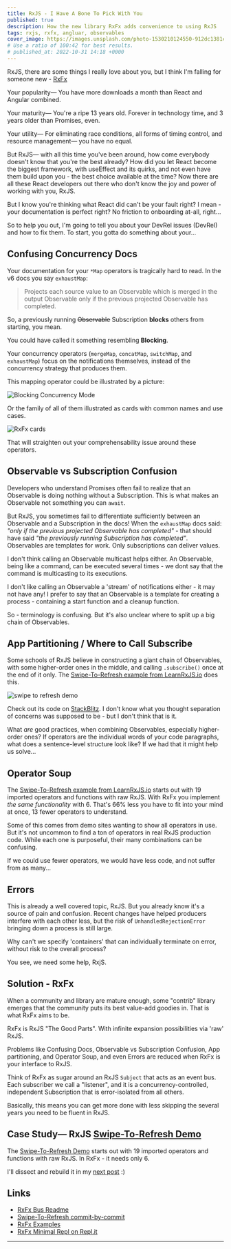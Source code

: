 ```yaml
---
title: RxJS - I Have A Bone To Pick With You
published: true
description: How the new library RxFx adds convenience to using RxJS
tags: rxjs, rxfx, angluar, observables
cover_image: https://images.unsplash.com/photo-1530210124550-912dc1381cb8?ixlib=rb-4.0.3&ixid=MnwxMjA3fDB8MHxwaG90by1wYWdlfHx8fGVufDB8fHx8&auto=format&fit=crop&w=2070&q=80
# Use a ratio of 100:42 for best results.
# published_at: 2022-10-31 14:18 +0000
---
```


RxJS, there are some things I really love about you, but I think I'm falling for someone new - [RxFx](https://github.com/deanrad/rxfx/tree/main/bus)

Your popularity— You have more downloads a month than React and Angular combined.

Your maturity— You're a ripe 13 years old. Forever in technology time, and 3 years older than Promises, even.

Your utility— For eliminating race conditions, all forms of timing control, and resource management— you have no equal.

But RxJS— with all this time you've been around, how come everybody doesn't know that you're the best already? How did you let React become the biggest framework, with useEffect and its quirks, and not even have them build upon you - the best choice available at the time? Now there are all these React developers out there who don't know the joy and power of working with you, RxJS.

But I know you're thinking what React did can't be your fault right? I mean - your documentation is perfect right? No friction to onboarding at-all, right...

So to help you out, I'm going to tell you about your DevRel issues (DevRel) and how to fix them. To start, you gotta do something about your...

## Confusing Concurrency Docs

Your documentation for your `*Map` operators is tragically hard to read. In the v6 docs you say `exhaustMap`:

> Projects each source value to an Observable which is merged in the output Observable only if the previous projected Observable has completed.

So, a previously running ~~Observable~~ Subscription **blocks** others from starting, you mean.

You could have called it something resembling **Blocking**.

Your concurrency operators (`mergeMap`, `concatMap`, `switchMap`, and `exhaustMap`) focus on the notifications themselves, instead of the concurrency strategy that produces them.

This mapping operator could be illustrated by a picture:

![Blocking Concurrency Mode](https://s3.amazonaws.com/www.deanius.com/rxfx/mode-blocking.png)

Or the family of all of them illustrated as cards with common names and use cases.

![RxFx cards](https://s3.amazonaws.com/www.deanius.com/cards-4-all.png)

That will straighten out your comprehensability issue around these operators.

## Observable vs Subscription Confusion

Developers who understand Promises often fail to realize that an Observable is doing nothing without a Subscription. This is what makes an Observable not something you can `await`.

But RxJS, you sometimes fail to differentiate sufficiently between an Observable and a Subscription in the docs! When the `exhaustMap` docs said: _"only if the previous projected Observable has completed"_ - that should have said _"the previously running Subscription has completed"_. Observables are templates for work. Only subscriptions can deliver values.

I don't think calling an Observable multicast helps either. An Observable, being like a command, can be executed several times - we dont say that the command is multicasting to its executions.

I don't like calling an Observable a 'stream' of notifications either - it may not have any! I prefer to say that an Observable is a template for creating a process - containing a start function and a cleanup function.

So - terminology is confusing. But it's also unclear where to split up a big chain of Observables.

## App Partitioning / Where to Call Subscribe

Some schools of RxJS believe in constructing a giant chain of Observables, with some higher-order ones in the middle, and calling `.subscribe()` once at the end of it only. The [Swipe-To-Refresh example from LearnRxJS.io](https://www.learnrxjs.io/learn-rxjs/recipes/swipe-to-refresh) does this.

![swipe to refresh demo](https://drive.google.com/uc?export=view&id=1BLA2TcAhjwtodkcnsJ8e91ckrvurqkEv)

Check out its code on [StackBlitz](https://stackblitz.com/edit/rxjs-refresh?devtoolsheight=40&file=index.ts). I don't know what you thought separation of concerns was supposed to be - but I don't think that is it.

What _are_ good practices, when combining Observables, especially higher-order ones? If operators are the individual words of your code paragraphs, what does a sentence-level structure look like? If we had that it might help us solve...

## Operator Soup

The [Swipe-To-Refresh example from LearnRxJS.io](https://www.learnrxjs.io/learn-rxjs/recipes/swipe-to-refresh) starts out with 19 imported operators and functions with raw RxJS. With RxFx you implement _the same functionality_ with 6. That's 66% less you have to fit into your mind at once, 13 fewer operators to understand.

Some of this comes from demo sites wanting to show all operators in use. But it's not uncommon to find a ton of operators in real RxJS production code. While each one is purposeful, their many combinations can be confusing.

If we could use fewer operators, we would have less code, and not suffer from as many...

## Errors

This is already a well covered topic, RxJS. But you already know it's a source of pain and confusion. Recent changes have helped producers interfere with each other less, but the risk of `UnhandledRejectionError` bringing down a process is still large.

Why can't we specify 'containers' that can individually terminate on error, without risk to the overall process?

You see, we need some help, RxjS.

## Solution - RxFx

When a community and library are mature enough, some "contrib" library emerges that the community puts its best value-add goodies in. That is what RxFx aims to be.

RxFx is RxJS "The Good Parts". With infinite expansion possibilities via 'raw' RxJS.

Problems like Confusing Docs, Observable vs Subscription Confusion, App partitioning, and Operator Soup, and even Errors are reduced when RxFx is your interface to RxJS.

Think of RxFx as sugar around an RxJS `Subject` that acts as an event bus. Each subscriber we call a "listener", and it is a concurrency-controlled, independent Subscription that is error-isolated from all others.

Basically, this means you can get more done with less skipping the several years you need to be fluent in RxJS.

## Case Study— RxJS [Swipe-To-Refresh Demo](https://stackblitz.com/edit/rxjs-refresh?devtoolsheight=40&file=index.ts)

The [Swipe-To-Refresh Demo](https://stackblitz.com/edit/rxjs-refresh?devtoolsheight=40&file=index.ts) starts out with 19 imported operators and functions with raw RxJS. In RxFx - it needs only 6.

I'll dissect and rebuild it in my [next post](https://dev.to/deanius/-a-productivity-layer-around-rxjs-2igi) :)

## Links

- [RxFx Bus Readme](https://github.com/deanrad/rxfx/tree/main/bus)
- [Swipe-To-Refresh commit-by-commit](https://github.com/deanrad/rxfx-example-swipe-to-refresh-blitz/pulls)
- [RxFx Examples](https://codesandbox.io/search?query=rxfx&page=1&configure%5BhitsPerPage%5D=12&refinementList%5Bnpm_dependencies.dependency%5D%5B0%5D=%40rxfx%2Fbus&refinementList%5Bnpm_dependencies.dependency%5D%5B1%5D=%40rxfx%2Fservice)
- [RxFx Minimal Repl on Repl.it](https://replit.com/@deanius/Hello-World-rxfxbus#index.js)

---
